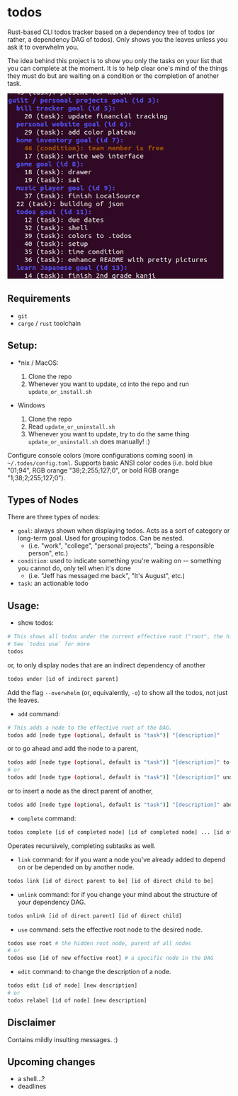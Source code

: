 # todos

Rust-based CLI todos tracker based on a dependency tree of todos (or rather, a dependency DAG of todos). Only shows you the leaves unless you ask it to overwhelm you.

The idea behind this project is to show you only the tasks on your list that you can complete at the moment. It is to help clear one's mind of the things they must do but are waiting on a condition or the completion of another task.

![so long and thanks for all the fish](res/example.png)

## Requirements

- `git`
- `cargo` / `rust` toolchain

## Setup:

- *nix / MacOS:
  1. Clone the repo
  2. Whenever you want to update, `cd` into the repo and run `update_or_install.sh` 

- Windows
  1. Clone the repo
  2. Read `update_or_uninstall.sh`
  3. Whenever you want to update, try to do the same thing `update_or_uninstall.sh` does manually! :)

Configure console colors (more configurations coming soon) in `~/.todos/config.toml`. Supports basic ANSI color codes (i.e. bold blue "01;94", RGB orange "38;2;255;127;0", or bold RGB orange "1;38;2;255;127;0").

## Types of Nodes

There are three types of nodes:

- `goal`: always shown when displaying todos. Acts as a sort of category or long-term goal. Used for grouping todos. Can be nested.
  - (i.e. "work", "college", "personal projects", "being a responsible person", etc.)
- `condition`: used to indicate something you're waiting on -- something you cannot do, only tell when it's done
  - (i.e. "Jeff has messaged me back", "It's August", etc.)
- `task`: an actionable todo

## Usage:

- show todos:
```bash
# This shows all todos under the current effective root ("root", the hidden root of all nodes by default.)
# See `todos use` for more
todos
```
or, to only display nodes that are an indirect dependency of another
```bash
todos under [id of indirect parent]
```
Add the flag `--overwhelm` (or, equivalently, `-o`) to show all the todos, not just the leaves.
- `add` command:
```bash
# This adds a node to the effective root of the DAG.
todos add [node type (optional, default is "task")] "[description]"
```
or to go ahead and add the node to a parent,
```bash
todos add [node type (optional, default is "task")] "[description]" to [id of direct parent to be]
# or
todos add [node type (optional, default is "task")] "[description]" under [id of direct parent to be]
```

or to insert a node as the direct parent of another,
```bash
todos add [node type (optional, default is "task")] "[description]" above [id of direct child to be]
```
- `complete` command:
```bash
todos complete [id of completed node] [id of completed node] ... [id of completed node]
```
Operates recursively, completing subtasks as well.
- `link` command: for if you want a node you've already added to depend on or be depended on by another node.
```bash
todos link [id of direct parent to be] [id of direct child to be]
```
- `unlink` command: for if you change your mind about the structure of your dependency DAG.
```bash
todos unlink [id of direct parent] [id of direct child]
```

- `use` command: sets the effective root node to the desired node.
```bash
todos use root # the hidden root node, parent of all nodes
# or
todos use [id of new effective root] # a specific node in the DAG
```

- `edit` command: to change the description of a node.
```bash
todos edit [id of node] [new description]
# or 
todos relabel [id of node] [new description]
```

## Disclaimer

Contains mildly insulting messages. :)

## Upcoming changes
- a shell...?
- deadlines
